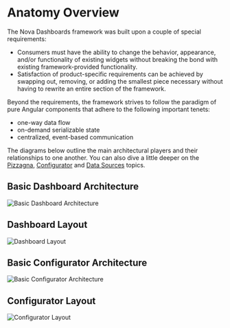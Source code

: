 # Anatomy Overview

The Nova Dashboards framework was built upon a couple of special requirements: 

- Consumers must have the ability to change the behavior, appearance, and/or functionality of existing 
widgets without breaking the bond with existing framework-provided functionality.
- Satisfaction of product-specific requirements can be achieved by swapping out, removing, or adding the 
smallest piece necessary without having to rewrite an entire section of the framework.

Beyond the requirements, the framework strives to follow the paradigm of pure Angular components that adhere 
to the following important tenets:

- one-way data flow
- on-demand serializable state
- centralized, event-based communication

The diagrams below outline the main architectural players and their relationships to one another. You can also
dive a little deeper on the [Pizzagna](./anatomy/pizzagna.html), [Configurator](./anatomy/configurator.html) 
and [Data Sources](./anatomy/data-sources.html) topics.

## Basic Dashboard Architecture
![Basic Dashboard Architecture](https://cp.solarwinds.com/rest/gliffy/1.0/embeddedDiagrams/5c9c6a7a-5494-4a30-9dd5-35c20c16abe7.png)

## Dashboard Layout
![Dashboard Layout](https://cp.solarwinds.com/rest/gliffy/1.0/embeddedDiagrams/5fc19faf-ef65-44cf-9962-aa6332160042.png)

## Basic Configurator Architecture
![Basic Configurator Architecture](https://cp.solarwinds.com/rest/gliffy/1.0/embeddedDiagrams/a330cc42-509b-4905-8845-30da8156b124.png)

## Configurator Layout
![Configurator Layout](https://cp.solarwinds.com/rest/gliffy/1.0/embeddedDiagrams/02455210-f953-4622-98dd-7c4be3ff1330.png)